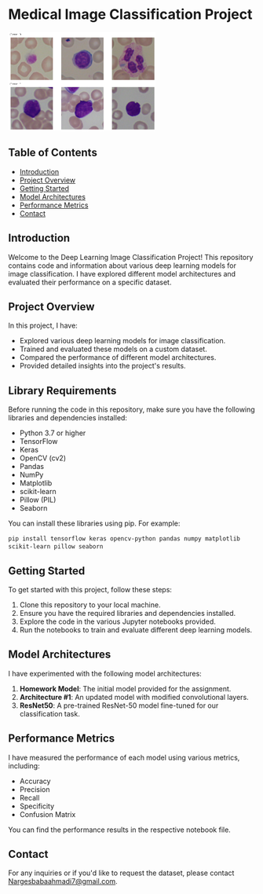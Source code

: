 # Medical Image Classification Project

![logo](pr2.png)

## Table of Contents
- [Introduction](#introduction)
- [Project Overview](#project-overview)
- [Getting Started](#getting-started)
- [Model Architectures](#model-architectures)
- [Performance Metrics](#performance-metrics)
- [Contact](#contact)

## Introduction
Welcome to the Deep Learning Image Classification Project! This repository contains code and information about various deep learning models for image classification. I have explored different model architectures and evaluated their performance on a specific dataset.

## Project Overview
In this project, I have:

- Explored various deep learning models for image classification.
- Trained and evaluated these models on a custom dataset.
- Compared the performance of different model architectures.
- Provided detailed insights into the project's results.

## Library Requirements

Before running the code in this repository, make sure you have the following libraries and dependencies installed:

- Python 3.7 or higher
- TensorFlow 
- Keras
- OpenCV (cv2)
- Pandas
- NumPy
- Matplotlib
- scikit-learn
- Pillow (PIL)
- Seaborn

You can install these libraries using pip. For example:

```
pip install tensorflow keras opencv-python pandas numpy matplotlib scikit-learn pillow seaborn
```

## Getting Started
To get started with this project, follow these steps:

1. Clone this repository to your local machine.
2. Ensure you have the required libraries and dependencies installed.
3. Explore the code in the various Jupyter notebooks provided.
4. Run the notebooks to train and evaluate different deep learning models.

## Model Architectures
I have experimented with the following model architectures:

1. **Homework Model**: The initial model provided for the assignment.
2. **Architecture #1**: An updated model with modified convolutional layers.
3. **ResNet50**: A pre-trained ResNet-50 model fine-tuned for our classification task.


## Performance Metrics
I have measured the performance of each model using various metrics, including:

- Accuracy
- Precision
- Recall
- Specificity
- Confusion Matrix

You can find the performance results in the respective notebook file.

## Contact
For any inquiries or if you'd like to request the dataset, please contact [Nargesbabaahmadi7@gmail.com](mailto:Nargesbabaahmadi7@gmail.com).
